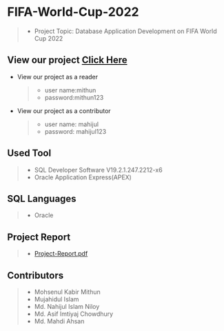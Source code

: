 # FIFA-World-Cup-2022 
> - Project Topic: Database Application Development on FIFA World Cup 2022

## View our project [Click Here](https://apex.oracle.com/pls/apex/r/project_302-_2_/fifa221/home?session=105645115146535)

- View our project as a reader
    > - user name:mithun
    > - password:mithun123
- View our project as a contributor
    > - user name: mahijul
    > - password: mahijul123

## Used Tool
> - SQL Developer Software V19.2.1.247.2212-x6
> - Oracle Application Express(APEX)

## SQL Languages
> - Oracle
   
## Project Report
> - [Project-Report.pdf](https://drive.google.com/file/d/1iKbuJaSzbvvx3TAj-3MiZF6hLpo_fCNm/view?usp=sharing)

## Contributors
> - Mohsenul Kabir Mithun
> - Mujahidul Islam
> - Md. Nahijul Islam Niloy
> - Md. Asif Imtiyaj Chowdhury
> - Md. Mahdi Ahsan
